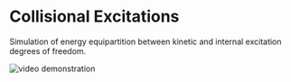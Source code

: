 # Collisional Excitations

Simulation of energy equipartition between kinetic and internal excitation degrees of freedom.

![video demonstration](demo.gif)
